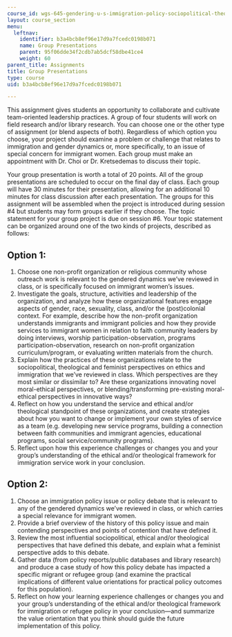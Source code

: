 ```yaml
---
course_id: wgs-645-gendering-u-s-immigration-policy-sociopolitical-theological-and-feminist-perspectives-spring-2019
layout: course_section
menu:
  leftnav:
    identifier: b3a4bcb8ef96e17d9a7fcedc0198b071
    name: Group Presentations
    parent: 95f06dde34f2cdb7ab5dcf58dbe41ce4
    weight: 60
parent_title: Assignments
title: Group Presentations
type: course
uid: b3a4bcb8ef96e17d9a7fcedc0198b071

---
```


This assignment gives students an opportunity to collaborate and cultivate team-oriented leadership practices. A group of four students will work on field research and/or library research. You can choose one or the other type of assignment (or blend aspects of both). Regardless of which option you choose, your project should examine a problem or challenge that relates to immigration and gender dynamics or, more specifically, to an issue of special concern for immigrant women. Each group must make an appointment with Dr. Choi or Dr. Kretsedemas to discuss their topic.

Your group presentation is worth a total of 20 points. All of the group presentations are scheduled to occur on the final day of class. Each group will have 30 minutes for their presentation, allowing for an additional 10 minutes for class discussion after each presentation. The groups for this assignment will be assembled when the project is introduced during session #4 but students may form groups earlier if they choose. The topic statement for your group project is due on session #6. Your topic statement can be organized around one of the two kinds of projects, described as follows:

Option 1:
---------

1.  Choose one non-profit organization or religious community whose outreach work is relevant to the gendered dynamics we’ve reviewed in class, or is specifically focused on immigrant women’s issues.
2.  Investigate the goals, structure, activities and leadership of the organization, and analyze how these organizational features engage aspects of gender, race, sexuality, class, and/or the (post)colonial context. For example, describe how the non-profit organization understands immigrants and immigrant policies and how they provide services to immigrant women in relation to faith community leaders by doing interviews, worship participation-observation, programs participation-observation, research on non-profit organization curriculum/program, or evaluating written materials from the church.
3.  Explain how the practices of these organizations relate to the sociopolitical, theological and feminist perspectives on ethics and immigration that we’ve reviewed in class. Which perspectives are they most similar or dissimilar to? Are these organizations innovating novel moral-ethical perspectives, or blending/transforming pre-existing moral-ethical perspectives in innovative ways?
4.  Reflect on how you understand the service and ethical and/or theological standpoint of these organizations, and create strategies about how you want to change or implement your own styles of service as a team (e.g. developing new service programs, building a connection between faith communities and immigrant agencies, educational programs, social service/community programs).
5.  Reflect upon how this experience challenges or changes you and your group’s understanding of the ethical and/or theological framework for immigration service work in your conclusion.

Option 2:
---------

1.  Choose an immigration policy issue or policy debate that is relevant to any of the gendered dynamics we’ve reviewed in class, or which carries a special relevance for immigrant women.
2.  Provide a brief overview of the history of this policy issue and main contending perspectives and points of contention that have defined it.
3.  Review the most influential sociopolitical, ethical and/or theological perspectives that have defined this debate, and explain what a feminist perspective adds to this debate.
4.  Gather data (from policy reports/public databases and library research) and produce a case study of how this policy debate has impacted a specific migrant or refugee group (and examine the practical implications of different value orientations for practical policy outcomes for this population).
5.  Reflect on how your learning experience challenges or changes you and your group’s understanding of the ethical and/or theological framework for immigration or refugee policy in your conclusion—and summarize the value orientation that you think should guide the future implementation of this policy.